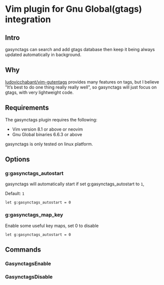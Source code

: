 # Vim plugin for Gnu Global(gtags) integration
## Intro
gasynctags can search and add gtags database then keep it being always updated automatically in background.

## Why
[ludovicchabant/vim-gutentags](https://github.com/ludovicchabant/vim-gutentags) provides many features on tags, but I believe
"It’s best to do one thing really really well", so gasynctags will just focus on gtags, with very lightweight code.

## Requirements

The gasynctags plugin requires the following:

* Vim version 8.1 or above or neovim
* Gnu Global binaries 6.6.3 or above

gasynctags is only tested on linux platform.

## Options

### g:gasynctags_autostart
gasynctags will automatically start if set g:gasynctags_autostart to `1`,

Default: `1`
```vim
let g:gasynctags_autostart = 0
```
### g:gasynctags_map_key
Enable some useful key maps, set 0 to disable
```vim
let g:gasynctags_autostart = 0
```

## Commands

### GasynctagsEnable
### GasynctagsDisable
